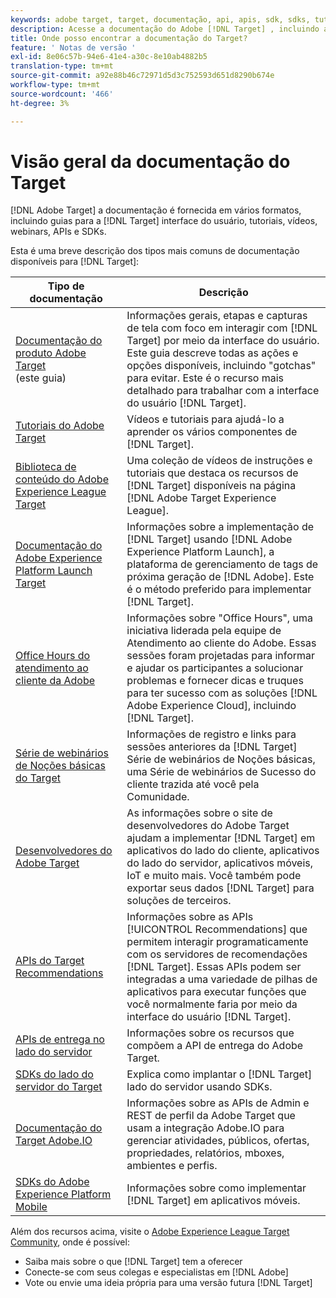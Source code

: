```yaml
---
keywords: adobe target, target, documentação, api, apis, sdk, sdks, tutoriais, doc, documentação
description: Acesse a documentação do Adobe [!DNL Target] , incluindo ajuda online, tutoriais, vídeos e documentação do desenvolvedor (SDKs, APIs e bibliotecas JavaScript).
title: Onde posso encontrar a documentação do Target?
feature: ' Notas de versão '
exl-id: 8e06c57b-94e6-41e4-a30c-8e10ab4882b5
translation-type: tm+mt
source-git-commit: a92e88b46c72971d5d3c752593d651d8290b674e
workflow-type: tm+mt
source-wordcount: '466'
ht-degree: 3%

---
```


# Visão geral da documentação do Target

[!DNL Adobe Target] a documentação é fornecida em vários formatos, incluindo guias para a  [!DNL Target] interface do usuário, tutoriais, vídeos, webinars, APIs e SDKs.

Esta é uma breve descrição dos tipos mais comuns de documentação disponíveis para [!DNL Target]:

| Tipo de documentação | Descrição |
| --- | --- |
| [Documentação do produto Adobe Target](/help/target-home.md)<br> (este guia) | Informações gerais, etapas e capturas de tela com foco em interagir com [!DNL Target] por meio da interface do usuário. Este guia descreve todas as ações e opções disponíveis, incluindo &quot;gotchas&quot; para evitar. Este é o recurso mais detalhado para trabalhar com a interface do usuário [!DNL Target]. |
| [Tutoriais do Adobe Target](https://experienceleague.adobe.com/docs/target-learn/tutorials/overview.html) | Vídeos e tutoriais para ajudá-lo a aprender os vários componentes de [!DNL Target]. |
| [Biblioteca de conteúdo do Adobe Experience League Target](https://guided.adobe.com/#recommended/solutions/target) | Uma coleção de vídeos de instruções e tutoriais que destaca os recursos de [!DNL Target] disponíveis na página [!DNL Adobe Target Experience League]. |
| [Documentação do Adobe Experience Platform Launch Target](/help/c-implementing-target/c-implementing-target-for-client-side-web/how-to-deployatjs/cmp-implementing-target-using-adobe-launch.md) | Informações sobre a implementação de [!DNL Target] usando [!DNL Adobe Experience Platform Launch], a plataforma de gerenciamento de tags de próxima geração de [!DNL Adobe]. Este é o método preferido para implementar [!DNL Target]. |
| [Office Hours do atendimento ao cliente da Adobe](/help/cmp-resources-and-contact-information.md#concept_58EA30379D3B48C4848BA2A8C464A5B7) | Informações sobre &quot;Office Hours&quot;, uma iniciativa liderada pela equipe de Atendimento ao cliente do Adobe. Essas sessões foram projetadas para informar e ajudar os participantes a solucionar problemas e fornecer dicas e truques para ter sucesso com as soluções [!DNL Adobe Experience Cloud], incluindo [!DNL Target]. |
| [Série de webinários de Noções básicas do Target](https://landing.adobe.com/acs/2018/na/adobe-target/registration.html) | Informações de registro e links para sessões anteriores da [!DNL Target] Série de webinários de Noções básicas, uma Série de webinários de Sucesso do cliente trazida até você pela Comunidade. |
| [Desenvolvedores do Adobe Target](http://developers.adobetarget.com/) | As informações sobre o site de desenvolvedores do Adobe Target ajudam a implementar [!DNL Target] em aplicativos do lado do cliente, aplicativos do lado do servidor, aplicativos móveis, IoT e muito mais. Você também pode exportar seus dados [!DNL Target] para soluções de terceiros. |
| [APIs do Target Recommendations](https://developers.adobetarget.com/api/recommendations/) | Informações sobre as APIs [!UICONTROL Recommendations] que permitem interagir programaticamente com os servidores de recomendações [!DNL Target]. Essas APIs podem ser integradas a uma variedade de pilhas de aplicativos para executar funções que você normalmente faria por meio da interface do usuário [!DNL Target]. |
| [APIs de entrega no lado do servidor](https://developers.adobetarget.com/api/delivery-api/) | Informações sobre os recursos que compõem a API de entrega do Adobe Target. |
| [SDKs do lado do servidor do Target](https://adobetarget-sdks.gitbook.io/docs/) | Explica como implantar o [!DNL Target] lado do servidor usando SDKs. |
| [Documentação do Target Adobe.IO](http://developers.adobetarget.com/api/#introduction) | Informações sobre as APIs de Admin e REST de perfil da Adobe Target que usam a integração Adobe.IO para gerenciar atividades, públicos, ofertas, propriedades, relatórios, mboxes, ambientes e perfis. |
| [SDKs do Adobe Experience Platform Mobile](https://aep-sdks.gitbook.io/docs/using-mobile-extensions/adobe-target) | Informações sobre como implementar [!DNL Target] em aplicativos móveis. |

Além dos recursos acima, visite o [Adobe Experience League Target Community](https://experienceleaguecommunities.adobe.com/t5/adobe-target/ct-p/adobe-target-community), onde é possível:

* Saiba mais sobre o que [!DNL Target] tem a oferecer
* Conecte-se com seus colegas e especialistas em [!DNL Adobe]
* Vote ou envie uma ideia própria para uma versão futura [!DNL Target]
